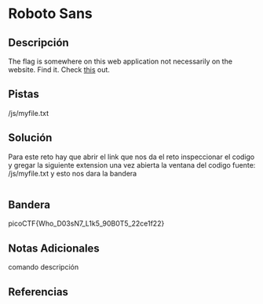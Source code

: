 # Roboto Sans

## Descripción
The flag is somewhere on this web application not necessarily on the website. Find it. Check [this](http://saturn.picoctf.net:55771/) out.
## Pistas
/js/myfile.txt
## Solución
Para este reto hay que abrir el link que nos da el reto
inspeccionar el codigo y gregar la siguiente extension una vez abierta la ventana del codigo fuente:
/js/myfile.txt
y esto nos dara la bandera
```bash

```
## Bandera
picoCTF{Who_D03sN7_L1k5_90B0T5_22ce1f22}

## Notas Adicionales 
comando          descripción

## Referencias